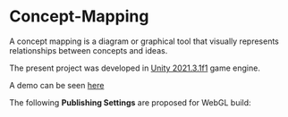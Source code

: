 # Concept-Mapping
A concept mapping is a diagram or graphical tool that visually represents relationships between concepts and ideas. 

The present project was developed in [Unity 2021.3.1f1](https://unity.com/) game engine. 

A demo can be seen [here](https://paulgai.github.io/Concept-Mapping/)

The following **Publishing Settings** are proposed for WebGL build:


